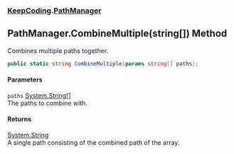### [KeepCoding](KeepCoding.md 'KeepCoding').[PathManager](KeepCoding_PathManager.md 'KeepCoding.PathManager')
## PathManager.CombineMultiple(string[]) Method
Combines multiple paths together.  
```csharp
public static string CombineMultiple(params string[] paths);
```
#### Parameters
<a name='KeepCoding_PathManager_CombineMultiple(string__)_paths'></a>
`paths` [System.String](https://docs.microsoft.com/en-us/dotnet/api/System.String 'System.String')[[]](https://docs.microsoft.com/en-us/dotnet/api/System.Array 'System.Array')  
The paths to combine with.
  
#### Returns
[System.String](https://docs.microsoft.com/en-us/dotnet/api/System.String 'System.String')  
A single path consisting of the combined path of the array.
